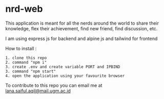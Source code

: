 # nrd-web

This application is meant for all the nerds around the world to share their knowledge, flex their achievement, find new friend, find discussion, etc.

I am using express js for backend and alpine js and tailwind for frontend

How to install :
```
1. clone this repo
2. command "npm i"
3. create .env and create variable PORT and IPBIND
3. command "npm start"
4. open the application using your favourite browser
```

To contribute to this repo you can email me at lana.saiful.aqil@mail.ugm.ac.id
